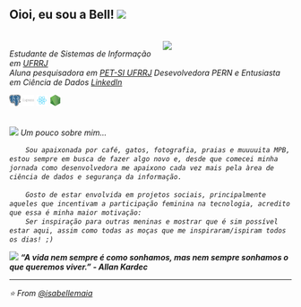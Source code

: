 <h2> Oioi, eu sou a Bell! <img src="https://media.giphy.com/media/mGcNjsfWAjY5AEZNw6/giphy.gif" width="50"></h2>
<br>
<img align='right' src="https://media.giphy.com/media/LHZyixOnHwDDy/giphy.gif" width="230">
<p><em>Estudante de Sistemas de Informação em <a href="https://portal.ufrrj.br/">UFRRJ</a>
<em><br>Aluna pesquisadora em <a href="http://r1.ufrrj.br/petsi/">PET-SI UFRRJ</a>
<em>Desevolvedora PERN e Entusiasta em Ciência de Dados <a href="https://www.linkedin.com/in/isabellemaia/">LinkedIn</a></br>
<div style="display:flex; justify-content: space-between;">
<img src="https://raw.githubusercontent.com/github/explore/80688e429a7d4ef2fca1e82350fe8e3517d3494d/topics/postgresql/postgresql.png" width="20px">
<img src="https://raw.githubusercontent.com/github/explore/80688e429a7d4ef2fca1e82350fe8e3517d3494d/topics/express/express.png" width="20px">
<img src="https://raw.githubusercontent.com/github/explore/80688e429a7d4ef2fca1e82350fe8e3517d3494d/topics/react/react.png" width="20px">
<img src="https://raw.githubusercontent.com/github/explore/80688e429a7d4ef2fca1e82350fe8e3517d3494d/topics/nodejs/nodejs.png" width="20px">
</div>


</em>

<br>
<br>
<img src="https://media.giphy.com/media/VgCDAzcKvsR6OM0uWg/giphy.gif" width="50"> Um pouco sobre mim...  

```
    Sou apaixonada por café, gatos, fotografia, praias e muuuuita MPB, estou sempre em busca de fazer algo novo e, desde que comecei minha jornada como desenvolvedora me apaixono cada vez mais pela àrea de ciência de dados e segurança da informação.

    Gosto de estar envolvida em projetos sociais, principalmente aqueles que incentivam a participação feminina na tecnologia, acredito que essa é minha maior motivação:
    Ser inspiração para outras meninas e mostrar que é sim possível estar aqui, assim como todas as moças que me inspiraram/ispiram todos os dias! ;)
```



<img src="https://media.giphy.com/media/LnQjpWaON8nhr21vNW/giphy.gif" width="60"> <em><b>“A vida nem sempre é como sonhamos, mas nem sempre sonhamos o que queremos viver.” - Allan Kardec</b>

---

⭐️ From [@isabellemaia](https://github.com/isabellemaia)
